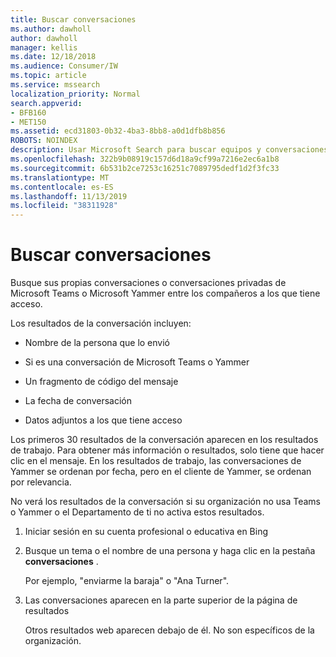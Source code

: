 ```yaml
---
title: Buscar conversaciones
ms.author: dawholl
author: dawholl
manager: kellis
ms.date: 12/18/2018
ms.audience: Consumer/IW
ms.topic: article
ms.service: mssearch
localization_priority: Normal
search.appverid:
- BFB160
- MET150
ms.assetid: ecd31803-0b32-4ba3-8bb8-a0d1dfb8b856
ROBOTS: NOINDEX
description: Usar Microsoft Search para buscar equipos y conversaciones de Yammer y los detalles que verá
ms.openlocfilehash: 322b9b08919c157d6d18a9cf99a7216e2ec6a1b8
ms.sourcegitcommit: 6b531b2ce7253c16251c7089795dedf1d2f3fc33
ms.translationtype: MT
ms.contentlocale: es-ES
ms.lasthandoff: 11/13/2019
ms.locfileid: "38311928"
---
```

# <a name="find-conversations"></a>Buscar conversaciones

Busque sus propias conversaciones o conversaciones privadas de Microsoft Teams o Microsoft Yammer entre los compañeros a los que tiene acceso.
  
Los resultados de la conversación incluyen:
  
- Nombre de la persona que lo envió
    
- Si es una conversación de Microsoft Teams o Yammer
    
- Un fragmento de código del mensaje
    
- La fecha de conversación
    
- Datos adjuntos a los que tiene acceso
    
Los primeros 30 resultados de la conversación aparecen en los resultados de trabajo. Para obtener más información o resultados, solo tiene que hacer clic en el mensaje. En los resultados de trabajo, las conversaciones de Yammer se ordenan por fecha, pero en el cliente de Yammer, se ordenan por relevancia.
  
No verá los resultados de la conversación si su organización no usa Teams o Yammer o el Departamento de ti no activa estos resultados.
  
1. Iniciar sesión en su cuenta profesional o educativa en Bing
    
2. Busque un tema o el nombre de una persona y haga clic en la pestaña **conversaciones** . 
    
    Por ejemplo, "enviarme la baraja" o "Ana Turner".
    
3. Las conversaciones aparecen en la parte superior de la página de resultados
    
    Otros resultados web aparecen debajo de él. No son específicos de la organización.
    



